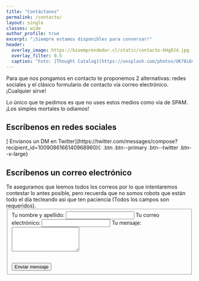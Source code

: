 ```yaml
---
title: "Contáctanos"
permalink: /contacto/
layout: single
classes: wide
author_profile: true
excerpt: "¡Siempre estamos disponibles para conversar!"
header:
  overlay_image: https://bioemprendedor.cl/static/contacto-bHgDJd.jpg
  overlay_filter: 0.5
  caption: "Foto: [Thought Catalog](https://unsplash.com/photos/UK78i6vK3sc) @ Unsplash"
---
```


Para que nos pongamos en contacto te proponemos 2 alternativas: redes sociales y el clásico formulario de contacto vía correo electrónico. ¡Cualquier sirve!

Lo único que te pedimos es que no uses estos medios como vía de SPAM. ¡Los simples mortales lo odiamos!

<h2>Escríbenos en redes sociales</h2>
[<i class="fab fa-twitter"></i> Envíanos un DM en Twitter](https://twitter.com/messages/compose?recipient_id=1009086166140968960){: .btn .btn--primary .btn--twitter .btn--x-large}

<h2>Escríbenos un correo electrónico</h2>
Te aseguramos que leemos todos los correos por lo que intentaremos contestar lo antes posible, pero recuerda que no somos robots <i class="fas fa-robot"></i> que están todo el día tecleando así que ten paciencia (Todos los campos son requeridos).

<form name="contacto" action="" method="POST" data-netlify="true" netlify-honeypot="_gotcha">
  <fieldset>
    <i class="fas fa-fw fa-user-ninja"></i> Tu nombre y apellido: <input class="input" id="name" type="text" name="name" value="" required="required" />
    <i class="fas fa-fw fa-at"></i> Tu correo electrónico: <input class="input" id="_replyto" type="email" name="_replyto" value="" required="required" />
    <i class="fas fa-fw fa-pencil-alt"></i> Tu mensaje:<textarea class="textarea" rows="4" id="message" name="message" required="required"></textarea>
    <p>
      <div data-netlify-recaptcha></div>
    </p>
    <br/>
    <input type="text" name="_gotcha" style="display:none">
    <input type="hidden" name="_subject" value="Nuevo mensaje desde el blog">
    <input type="hidden" name="_next" value="https://bioemprendedor.cl/contacto/enviado" />
    <input class="button" type="submit" value="Enviar mensaje" />
  </fieldset>
</form>
